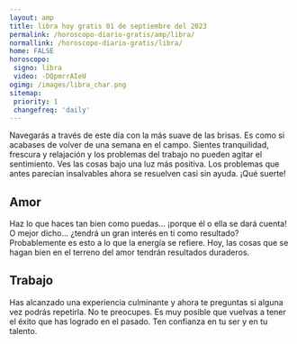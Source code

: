 ```yaml
---
layout: amp
title: libra hoy gratis 01 de septiembre del 2023 
permalink: /horoscopo-diario-gratis/amp/libra/
normallink: /horoscopo-diario-gratis/libra/
home: FALSE
horoscopo:
 signo: libra
 video: -DQpmrrAIeU
ogimg: /images/libra_char.png
sitemap:
 priority: 1
 changefreq: 'daily'
---
```



Navegarás a través de este día con la más suave de las brisas. Es como si acabases de volver de una semana en el campo. Sientes tranquilidad, frescura y relajación y los problemas del trabajo no pueden agitar el sentimiento. Ves las cosas bajo una luz más positiva. Los problemas que antes parecían insalvables ahora se resuelven casi sin ayuda. ¡Qué suerte!

## Amor

Haz lo que haces tan bien como puedas... ¡porque él o ella se dará cuenta! O mejor dicho... ¿tendrá un gran interés en ti como resultado? Probablemente es esto a lo que la energía se refiere. Hoy, las cosas que se hagan bien en el terreno del amor tendrán resultados duraderos.

## Trabajo

Has alcanzado una experiencia culminante y ahora te preguntas si alguna vez podrás repetirla. No te preocupes. Es muy posible que vuelvas a tener el éxito que has logrado en el pasado. Ten confianza en tu ser y en tu talento.